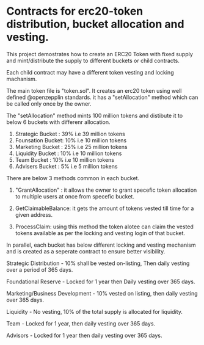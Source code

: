 # Contracts for erc20-token distribution, bucket allocation and vesting.

This project demostrates how to create an ERC20 Token with fixed supply and mint/distribute the supply to different buckets or child contracts.

Each child contract may have a different token vesting and locking machanism.

The main token file is "token.sol". It creates an erc20 token using well defined @openzepplin standards. it has a "setAllocation" method which can be called only once by the owner.

The "setAllocation" method mints 100 million tokens and distibute it to below 6 buckets with differenr allocation.

1. Strategic Bucket : 39% i.e 39 million tokens
2. Founsation Bucket: 10% i.e 10 million tokens
3. Marketing Bucket : 25% i.e 25 million tokens
4. Liquidity Bucket : 10% i.e 10 million tokens
5. Team Bucket      : 10% i.e 10 million tokens
6. Advisers Bucket  : 5% i.e 5 million tokens

There are below 3 methods common in each bucket.

1. "GrantAllocation" : it allows the owner to grant specefic token allocation to multiple users at once from specefic bucket.

2. GetClaimableBalance: it gets the amount of tokens vested till time for a given address.

3. ProcessClaim: using this method the token alotee can claim the vested tokens available as per the locking and vesting login of that bucket.


In parallel, each bucket has below different locking and vesting mechanism and is created as a seperate contract to ensure better visibility.

Strategic Distribution - 10% shall be vested on-listing, Then daily vesting over a period of 365 days.

Foundational Reserve - Locked for 1 year then Daily vesting over 365 days.

Marketing/Business Development - 10% vested on listing, then daily vesting over 365 days.

Liquidity - No vesting, 10% of the total supply is allocated for liquidity.

Team - Locked for 1 year, then daily vesting over 365 days.

Advisors - Locked for 1 year then daily vesting over 365 days.